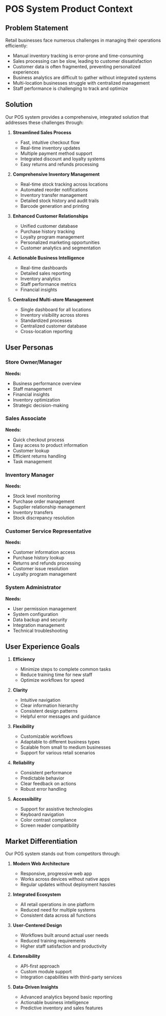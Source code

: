 # POS System Product Context

## Problem Statement
Retail businesses face numerous challenges in managing their operations efficiently:
- Manual inventory tracking is error-prone and time-consuming
- Sales processing can be slow, leading to customer dissatisfaction
- Customer data is often fragmented, preventing personalized experiences
- Business analytics are difficult to gather without integrated systems
- Multi-location businesses struggle with centralized management
- Staff performance is challenging to track and optimize

## Solution
Our POS system provides a comprehensive, integrated solution that addresses these challenges through:

1. **Streamlined Sales Process**
   - Fast, intuitive checkout flow
   - Real-time inventory updates
   - Multiple payment method support
   - Integrated discount and loyalty systems
   - Easy returns and refunds processing

2. **Comprehensive Inventory Management**
   - Real-time stock tracking across locations
   - Automated reorder notifications
   - Inventory transfer management
   - Detailed stock history and audit trails
   - Barcode generation and printing

3. **Enhanced Customer Relationships**
   - Unified customer database
   - Purchase history tracking
   - Loyalty program management
   - Personalized marketing opportunities
   - Customer analytics and segmentation

4. **Actionable Business Intelligence**
   - Real-time dashboards
   - Detailed sales reporting
   - Inventory analytics
   - Staff performance metrics
   - Financial insights

5. **Centralized Multi-store Management**
   - Single dashboard for all locations
   - Inventory visibility across stores
   - Standardized processes
   - Centralized customer database
   - Cross-location reporting

## User Personas

### Store Owner/Manager
**Needs:**
- Business performance overview
- Staff management
- Financial insights
- Inventory optimization
- Strategic decision-making

### Sales Associate
**Needs:**
- Quick checkout process
- Easy access to product information
- Customer lookup
- Efficient returns handling
- Task management

### Inventory Manager
**Needs:**
- Stock level monitoring
- Purchase order management
- Supplier relationship management
- Inventory transfers
- Stock discrepancy resolution

### Customer Service Representative
**Needs:**
- Customer information access
- Purchase history lookup
- Returns and refunds processing
- Customer issue resolution
- Loyalty program management

### System Administrator
**Needs:**
- User permission management
- System configuration
- Data backup and security
- Integration management
- Technical troubleshooting

## User Experience Goals

1. **Efficiency**
   - Minimize steps to complete common tasks
   - Reduce training time for new staff
   - Optimize workflows for speed

2. **Clarity**
   - Intuitive navigation
   - Clear information hierarchy
   - Consistent design patterns
   - Helpful error messages and guidance

3. **Flexibility**
   - Customizable workflows
   - Adaptable to different business types
   - Scalable from small to medium businesses
   - Support for various retail scenarios

4. **Reliability**
   - Consistent performance
   - Predictable behavior
   - Clear feedback on actions
   - Robust error handling

5. **Accessibility**
   - Support for assistive technologies
   - Keyboard navigation
   - Color contrast compliance
   - Screen reader compatibility

## Market Differentiation
Our POS system stands out from competitors through:

1. **Modern Web Architecture**
   - Responsive, progressive web app
   - Works across devices without native apps
   - Regular updates without deployment hassles

2. **Integrated Ecosystem**
   - All retail operations in one platform
   - Reduced need for multiple systems
   - Consistent data across all functions

3. **User-Centered Design**
   - Workflows built around actual user needs
   - Reduced training requirements
   - Higher staff satisfaction and productivity

4. **Extensibility**
   - API-first approach
   - Custom module support
   - Integration capabilities with third-party services

5. **Data-Driven Insights**
   - Advanced analytics beyond basic reporting
   - Actionable business intelligence
   - Predictive inventory and sales features 